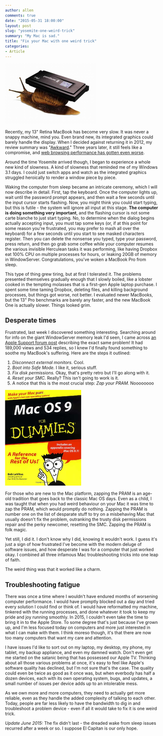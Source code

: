 ```yaml
---
author: allen
comments: true
date: "2015-05-31 18:00:00"
layout: post
slug: "yosemite-one-weird-trick"
summary: "My Mac is sad."
title: "Fix your Mac with one weird trick"
categories:
- Article
---
```


<img src='/images/2015/pentium-snail.jpg' width='300' style='margin-bottom: 0'>

Recently, my 13" Retina MacBook has become very slow. It was never a snappy machine, mind you. Even brand new, its integrated graphics could barely handle the display. When I decided against returning it in 2012, my review summary was "[Awkward](http://www.allenpike.com/2012/the-retina-13-awkward/)." Three years later, it still feels like a compromise, and [web browsing performance has gotten even worse](http://www.quirksmode.org/blog/archives/2015/05/web_vs_native_l.html).

Around the time Yosemite arrived though, I began to experience a whole new kind of slowness. A kind of slowness that reminded me of my Windows 3.1 days. I could just switch apps and watch as the integrated graphics struggled heroically to render a window piece by piece. 

Waking the computer from sleep became an intricate ceremony, which I will now describe in detail. First, tap the keyboard. Once the computer lights up, wait until the password prompt appears, and then wait a few seconds until the input cursor starts flashing. Now, you might think you could start typing, but this is futile - the system will ignore all input at this stage. **The computer is doing something very important**, and the flashing cursor is not some carte blanche to just start typing. No, to determine when the dialog begins actually accepting input, you must tap some keys (or, if at this point for some reason you're frustrated, you may prefer to mash all over the keyboard) for a few seconds until you start to see masked characters register. Then you can delete the nonsense you typed, type your password, press return, and then go grab some coffee while your computer resumes the various invisible Herculean tasks it was performing, like  having Dropbox eat 100% CPU on multiple processes for hours, or leaking 20GB of memory in WindowServer. Congratulations, you've woken a MacBook Pro from sleep.

This type of thing grew tiring, but at first I tolerated it. The problems presented themselves gradually enough that I slowly boiled, like a lobster cooked in the tempting molasses that is a first-gen Apple laptop purchase. I spent some time taming Dropbox, deleting files, and killing background processes, but things got worse, not better. I evaluated newer MacBooks, but the 13" Pro benchmarks are barely any faster, and the new MacBook One is actually slower. Things looked grim.

## Desperate times

Frustrated, last week I discovered something interesting. Searching around for info on the giant WindowServer memory leak I'd seen, I came across [an Apple Support forum post](https://discussions.apple.com/thread/6623697) describing the exact same problem! It had 189,000 views and 534 replies, so I knew I'd finally found something to soothe my MacBook's suffering. Here are the steps it outlined:

1. *Disconnect external monitors.* Cool.
2. *Boot into Safe Mode.* I like it, serious stuff.
3. *Fix disk permissions.* Okay, that's pretty retro but I'll go along with it.
4. *Reset your SMC.* Really? This isn't going to work is it.
5. A notice that this is the most crucial step: *Zap your PRAM.* Noooooooo

<img src='/images/2015/mac-dummies.jpg' width='250'>

For those who are new to the Mac platform, zapping the PRAM is an age-old tradition that goes back to the classic Mac OS days. Even as a child, I was taught that when you had weird behaviour on your Mac it was time to zap the PRAM, which would promptly do nothing. Zapping the PRAM is number one on the list of desparate stuff to try on a misbehaving Mac that usually doesn't fix the problem, outranking the trusty disk permissions repair and the perky newcomer, resetting the SMC. Zapping the PRAM is folk magic.

Yet still, I did it. I don't know why I did, knowing it wouldn't work. I guess it's just a sign of how frustrated I've become with the modern deluge of software issues, and how desperate I was for a computer that just worked okay. I combined all three infamous Mac troubleshooting tricks into one leap of faith.

The weird thing was that it worked like a charm.

## Troubleshooting fatigue

There was once a time where I wouldn't have endured months of worsening computer performance. I would have promptly blocked out a day and tried every solution I could find or think of. I would have reformatted my machine, tinkered with the running processes, and done whatever it took to keep my pride and joy running smoothly. In 2015, I couldn't even take the time to bring it in to the Apple Store. To some degree that's just because I've grown up, and I'm less focused today on computers and more just interested in what I can make with them. I think moreso though, it's that there are now too many computers that want my care and attention.

I have issues I'd like to sort out on my laptop, my desktop, my phone, my tablet, my backup appliance, and even my damned watch. Don't even get me started on the satanic being that has possessed our Apple TV. Thinking about all those various problems at once, it's easy to feel like Apple's software quality has declined, but I'm not sure that's the case. The quality could even be twice as good as it once was, but when everbody has half a dozen devices, each with its own operating system, bugs, and updates, a small number of issues per device adds up to an intolerable mess.

As we own more and more computers, they need to actually get more reliable, even as they handle the added complexity of talking to each other. Today, people are far less likely to have the bandwidth to dig in and troubleshoot a problem device - even if all it would take to fix it is one weird trick.

*Update June 2015:* The fix didn't last - the dreaded wake from sleep issues recurred after a week or so. I suppose El Capitan is our only hope.
